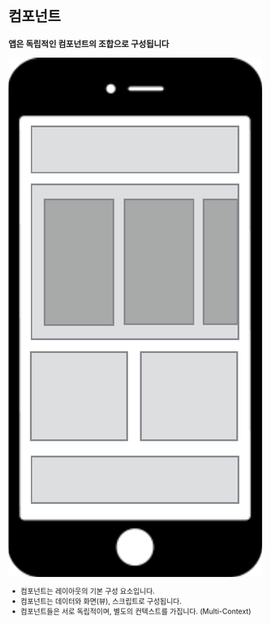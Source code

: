 # 컴포넌트

### 앱은 독립적인 컴포넌트의 조합으로 구성됩니다

<img src="../../.gitbook/assets/component.png" alt="" data-size="original">

* 컴포넌트는 레이아웃의 기본 구성 요소입니다.
* 컴포넌트는 데이터와 화면(뷰), 스크립트로 구성됩니다.
* 컴포넌트들은 서로 독립적이며, 별도의 컨텍스트를 가집니다. (Multi-Context)
